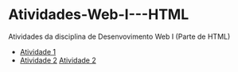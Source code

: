 # Atividades-Web-I---HTML
Atividades da disciplina de Desenvovimento Web I (Parte de HTML)
- [Atividade 1](atividade1.html)
- [Atividade 2](atividade2.html)
  [Atividade 2](atividade3.html)

